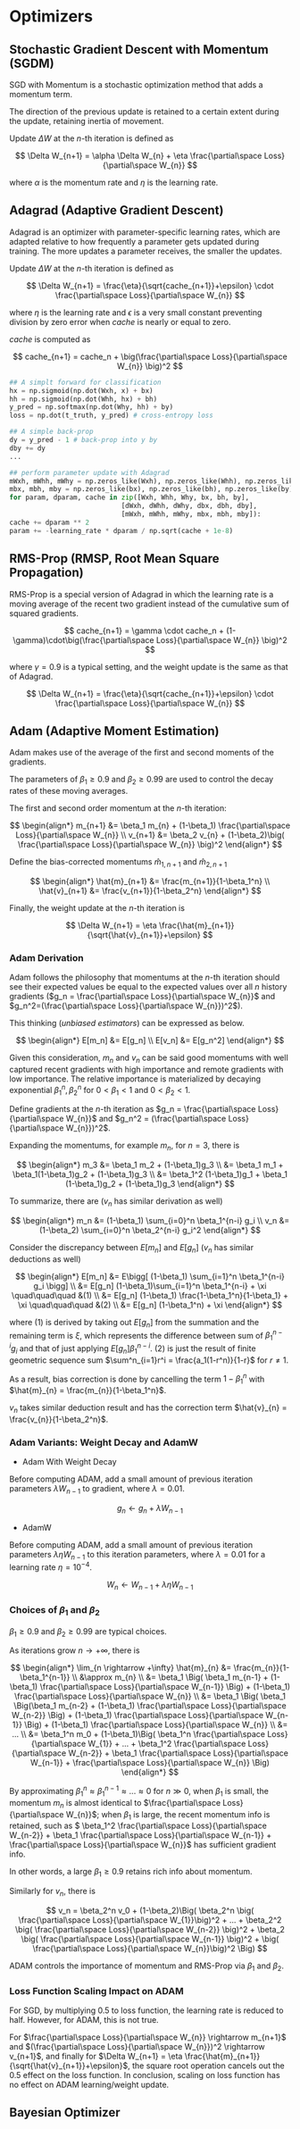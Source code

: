 # Optimizers

## Stochastic Gradient Descent with Momentum (SGDM)

SGD with Momentum is a stochastic optimization method that adds a momentum term.

The direction of the previous update is retained to a certain extent during the update, retaining inertia of movement.

Update $\Delta W$ at the $n$-th iteration is defined as

$$
\Delta W_{n+1} = \alpha \Delta W_{n} + \eta \frac{\partial\space Loss}{\partial\space W_{n}}
$$

where $\alpha$ is the momentum rate and $\eta$ is the learning rate.

## Adagrad (Adaptive Gradient Descent)

Adagrad is an optimizer with parameter-specific learning rates, which are adapted relative to how frequently a parameter gets updated during training. The more updates a parameter receives, the smaller the updates.

Update $\Delta W$ at the $n$-th iteration is defined as

$$
\Delta W_{n+1} =
\frac{\eta}{\sqrt{cache_{n+1}}+\epsilon}
\cdot
\frac{\partial\space Loss}{\partial\space W_{n}}
$$

where $\eta$ is the learning rate and $\epsilon$ is a very small constant preventing division by zero error when $cache$ is nearly or equal to zero.

$cache$ is computed as

$$
cache_{n+1} = 
cache_n + \big(\frac{\partial\space Loss}{\partial\space W_{n}}
\big)^2
$$

```python
## A simplt forward for classification
hx = np.sigmoid(np.dot(Wxh, x) + bx)
hh = np.sigmoid(np.dot(Whh, hx) + bh)
y_pred = np.softmax(np.dot(Why, hh) + by)
loss = np.dot(t_truth, y_pred) # cross-entropy loss

## A simple back-prop
dy = y_pred - 1 # back-prop into y by
dby += dy
...

## perform parameter update with Adagrad
mWxh, mWhh, mWhy = np.zeros_like(Wxh), np.zeros_like(Whh), np.zeros_like(Why) # memory variables for Adagrad
mbx, mbh, mby = np.zeros_like(bx), np.zeros_like(bh), np.zeros_like(by) # memory variables for Adagrad
for param, dparam, cache in zip([Wxh, Whh, Why, bx, bh, by], 
                            [dWxh, dWhh, dWhy, dbx, dbh, dby], 
                            [mWxh, mWhh, mWhy, mbx, mbh, mby]):
cache += dparam ** 2
param += -learning_rate * dparam / np.sqrt(cache + 1e-8)
```


## RMS-Prop (RMSP, Root Mean Square Propagation)

RMS-Prop is a special version of Adagrad in which the learning rate is a moving average of the recent two gradient instead of the cumulative sum of squared gradients. 

$$
cache_{n+1} = 
\gamma \cdot cache_n + (1-\gamma)\cdot\big(\frac{\partial\space Loss}{\partial\space W_{n}}
\big)^2
$$

where $\gamma=0.9$ is a typical setting, and the weight update is the same as that of Adagrad.

$$
\Delta W_{n+1} = 
\frac{\eta}{\sqrt{cache_{n+1}}+\epsilon}
\cdot
\frac{\partial\space Loss}{\partial\space W_{n}}
$$

## Adam (Adaptive Moment Estimation)

Adam makes use of the average of the first and second moments of the gradients.

The parameters of $\beta_1 \ge 0.9$ and $\beta_2 \ge 0.99$ are used to control the decay rates of these moving averages.

The first and second order momentum at the $n$-th iteration:

$$
\begin{align*}
m_{n+1} &= \beta_1 m_{n} + (1-\beta_1) \frac{\partial\space Loss}{\partial\space W_{n}}
\\
v_{n+1} &= \beta_2 v_{n} + (1-\beta_2)\big( \frac{\partial\space Loss}{\partial\space W_{n}} \big)^2
\end{align*}
$$

Define the bias-corrected momentums $\hat{m}_{1,n+1}$ and $\hat{m}_{2,n+1}$

$$
\begin{align*}
\hat{m}_{n+1} &= \frac{m_{n+1}}{1-\beta_1^n}
\\
\hat{v}_{n+1} &= \frac{v_{n+1}}{1-\beta_2^n}
\end{align*}
$$

Finally, the weight update at the $n$-th iteration is

$$
\Delta W_{n+1} = 
\eta \frac{\hat{m}_{n+1}}{\sqrt{\hat{v}_{n+1}}+\epsilon}
$$

### Adam Derivation

Adam follows the philosophy that momentums at the $n$-th iteration should see their expected values be equal to the expected values over all $n$ history gradients ($g_n = \frac{\partial\space Loss}{\partial\space W_{n}}$ and $g_n^2=(\frac{\partial\space Loss}{\partial\space W_{n}})^2$).

This thinking (*unbiased estimators*) can be expressed as below.

$$
\begin{align*}
E[m_n] &= E[g_n]
\\
E[v_n] &= E[g_n^2]
\end{align*}
$$ 

Given this consideration, $m_n$ and $v_n$ can be said good momentums with well captured recent gradients with high importance and remote gradients with low importance. The relative importance is materialized by decaying exponential $\beta_1^n, \beta_2^n$ for $0<\beta_1<1$ and $0<\beta_2<1$. 

Define gradients at the $n$-th iteration as $g_n = \frac{\partial\space Loss}{\partial\space W_{n}}$ and $g_n^2 = (\frac{\partial\space Loss}{\partial\space W_{n}})^2$.

Expanding the momentums, for example $m_n$, for $n=3$, there is

$$
\begin{align*}
m_3 &= \beta_1 m_2 + (1-\beta_1)g_3
\\ &= 
\beta_1 m_1 + \beta_1(1-\beta_1)g_2 + (1-\beta_1)g_3
\\ &=
\beta_1^2 (1-\beta_1)g_1 + \beta_1 (1-\beta_1)g_2 + (1-\beta_1)g_3
\end{align*}
$$

To summarize, there are ($v_n$ has similar derivation as well)

$$
\begin{align*}
m_n &= (1-\beta_1) \sum_{i=0}^n
\beta_1^{n-i} g_i
\\
v_n &= (1-\beta_2) \sum_{i=0}^n
\beta_2^{n-i} g_i^2
\end{align*}
$$

Consider the discrepancy between $E[m_n]$ and $E[g_n]$ ($v_n$ has similar deductions as well)

$$
\begin{align*}
E[m_n] &= 
E\bigg[
    (1-\beta_1) \sum_{i=1}^n \beta_1^{n-i} g_i
\bigg]
\\ &=
E[g_n] (1-\beta_1)\sum_{i=1}^n \beta_1^{n-i} + \xi
\quad\quad\quad &(1)
\\ &=
E[g_n] (1-\beta_1)  \frac{1-\beta_1^n}{1-\beta_1} + \xi
\quad\quad\quad &(2)
\\ &=
E[g_n] (1-\beta_1^n) + \xi
\end{align*}
$$

where $(1)$ is derived by taking out $E[g_n]$ from the summation and the remaining term is $\xi$, which represents the difference between sum of $\beta_1^{n-i} g_i$ and that of just applying $E[g_n]\beta_1^{n-i}$. $(2)$ is just the result of finite geometric sequence sum $\sum^n_{i=1}r^i = \frac{a_1(1-r^n)}{1-r}$ for $r \ne 1$.

As a result, bias correction is done by cancelling the term $1-\beta_1^n$ with $\hat{m}_{n} = \frac{m_{n}}{1-\beta_1^n}$.

$v_n$ takes similar deduction result and has the correction term $\hat{v}_{n} = \frac{v_{n}}{1-\beta_2^n}$.

### Adam Variants: Weight Decay and AdamW

* Adam With Weight Decay

Before computing ADAM, add a small amount of previous iteration parameters $\lambda W_{n-1}$ to gradient, where $\lambda=0.01$.

$$
g_n \leftarrow g_{n} + \lambda W_{n-1}
$$

* AdamW

Before computing ADAM, add a small amount of previous iteration parameters $\lambda \eta W_{n-1}$ to this iteration parameters, where $\lambda=0.01$ for a learning rate $\eta=10^{-4}$.

$$
W_{n} \leftarrow W_{n-1} + \lambda \eta W_{n-1}
$$

### Choices of $\beta_1$ and $\beta_2$

$\beta_1 \ge 0.9$ and $\beta_2 \ge 0.99$ are typical choices.

As iterations grow $n \rightarrow +\infty$, there is

$$
\begin{align*}
    \lim_{n \rightarrow +\infty} \hat{m}_{n} &=
    \frac{m_{n}}{1-\beta_1^{n-1}}
\\ &\approx
    m_{n} 
\\ &=
    \beta_1 \Big( \beta_1 m_{n-1} + (1-\beta_1) \frac{\partial\space Loss}{\partial\space W_{n-1}} \Big) + (1-\beta_1) \frac{\partial\space Loss}{\partial\space W_{n}}
\\ &=
    \beta_1 \Big( \beta_1 \Big(\beta_1 m_{n-2} + (1-\beta_1) \frac{\partial\space Loss}{\partial\space W_{n-2}} \Big) + (1-\beta_1) \frac{\partial\space Loss}{\partial\space W_{n-1}} \Big) + (1-\beta_1) \frac{\partial\space Loss}{\partial\space W_{n}}
\\ &=
    ...
\\ &=
    \beta_1^n m_0 +
    (1-\beta_1)\Big( \beta_1^n \frac{\partial\space Loss}{\partial\space W_{1}} + ... + \beta_1^2 \frac{\partial\space Loss}{\partial\space W_{n-2}}
    + \beta_1 \frac{\partial\space Loss}{\partial\space W_{n-1}} +
    \frac{\partial\space Loss}{\partial\space W_{n}} \Big)
\end{align*}
$$

By approximating $\beta_1^n \approx \beta_1^{n-1} \approx ... \approx 0$ for $n \gg 0$, when $\beta_1$ is small, the momentum $m_n$ is almost identical to $\frac{\partial\space Loss}{\partial\space W_{n}}$; when $\beta_1$ is large, the recent momentum info is retained, 
such as $ \beta_1^2 \frac{\partial\space Loss}{\partial\space W_{n-2}} + \beta_1 \frac{\partial\space Loss}{\partial\space W_{n-1}} + \frac{\partial\space Loss}{\partial\space W_{n}}$ has sufficient gradient info.

In other words, a large $\beta_1 \ge 0.9$ retains rich info about momentum.

Similarly for $v_n$, there is

$$
v_n =
\beta_2^n v_0 +
    (1-\beta_2)\Big( \beta_2^n \big( \frac{\partial\space Loss}{\partial\space W_{1}}\big)^2 + ... + \beta_2^2 \big( \frac{\partial\space Loss}{\partial\space W_{n-2}} \big)^2 
    + \beta_2 \big( \frac{\partial\space Loss}{\partial\space W_{n-1}} \big)^2 +
    \big( \frac{\partial\space Loss}{\partial\space W_{n}}\big)^2 \Big)
$$

ADAM controls the importance of momentum and RMS-Prop via $\beta_1$ and $\beta_2$.

### Loss Function Scaling Impact on ADAM

For SGD, by multiplying $0.5$ to loss function, the learning rate is reduced to half.
However, for ADAM, this is not true.

For $\frac{\partial\space Loss}{\partial\space W_{n}} \rightarrow m_{n+1}$ and $(\frac{\partial\space Loss}{\partial\space W_{n}})^2 \rightarrow v_{n+1}$, and finally for $\Delta W_{n+1} = \eta \frac{\hat{m}_{n+1}}{\sqrt{\hat{v}_{n+1}}+\epsilon}$, the square root operation cancels out the $0.5$ effect on the loss function.
In conclusion, scaling on loss function has no effect on ADAM learning/weight update.

## Bayesian Optimizer

